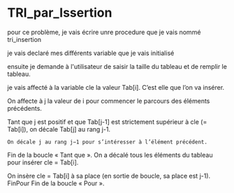 # TRI_par_Issertion
pour ce problème, je vais écrire unre procedure que je vais nommé tri_insertion

je vais declaré mes différents variable que je vais initialisé

ensuite je demande à l'utilisateur de saisir la taille du tableau et de remplir le tableau.

je vais affecté à la variable cle la valeur Tab[i]. C’est elle que l’on va insérer.

On affecte à j la valeur de i pour commencer le parcours des éléments précédents.

Tant que j est positif et que Tab[j-1] est strictement supérieur à cle (= Tab[i]),
on décale Tab[j] au rang j-1.

	On décale j au rang j−1 pour s’intéresser à l’élément précédent.
Fin de la boucle « Tant que ». On a décalé tous les éléments du tableau pour insérer cle = Tab[i].

On insère cle = Tab[i] à sa place (en sortie de boucle, sa place est j-1).
FinPour	Fin de la boucle « Pour ».
